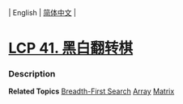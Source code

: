 | English | [简体中文](README.md) |

# [LCP 41. 黑白翻转棋](https://leetcode-cn.com/problems/fHi6rV)
 ### Description

**Related Topics**  [Breadth-First Search](https://leetcode-cn.com/tag/breadth-first-search) [Array](https://leetcode-cn.com/tag/array) [Matrix](https://leetcode-cn.com/tag/matrix) 